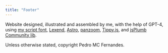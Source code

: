 ```yaml
---
title: "Footer"
---
```

Website designed, illustrated and assembled by me, with the help of GPT-4, using <a href="http://2ttf.com/2Y7a9kJ9U4e" title="Whiteboard Beta font page" target="_blank">my script font</a>, <a href="https://www.lexend.com/" title="Lexend's website" target="_blank">Lexend</a>, <a href="https://astro.build/" title="Astro's website" target="_blank">Astro</a>, <a href="https://github.com/anvaka/panzoom" title="panzoom library at GitHub" target="_blank">panzoom</a>, <a href="https://atomiks.github.io/tippyjs/" title="Tippy.js website" target="_blank">Tippy.js</a>, and <a href="https://github.com/jsplumb/jsplumb" title="jsPlumb Community library at GitHub" target="_blank">jsPlumb Community lib</a>.

Unless otherwise stated, copyright Pedro MC Fernandes.